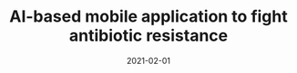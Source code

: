 ---
title: "AI-based mobile application to fight antibiotic resistance"
collection: publications
permalink: /publications/2021-02-01-AI-based-mobile-application-to-fight-antibiotic-resistance
date: 2021-02-01
paperurl: 'https://doi.org/10.1038/s41467-021-21187-3'
code: 'https://antibiogo.org'
citation: 'M.&nbsp;Pascucci, G.&nbsp;Royer, J.&nbsp;Adamek, M.&nbsp;A. Asmar, D.&nbsp;Aristizabal, L.&nbsp;Blanche, … M.-A. Madoui.
<span class="bibtex-protected">AI</span>-based mobile application to fight antibiotic resistance.
<em>Nat. Commun.</em>, 12:1173, 2021.'
---